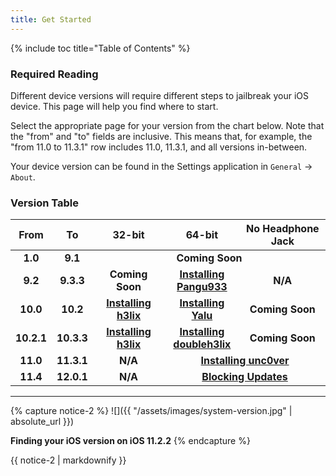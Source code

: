 ```yaml
---
title: Get Started
---
```


{% include toc title="Table of Contents" %}

### Required Reading

Different device versions will require different steps to jailbreak your iOS device. This page will help you find where to start.

Select the appropriate page for your version from the chart below. Note that the "from" and "to" fields are inclusive. This means that, for example, the "from 11.0 to 11.3.1" row includes 11.0, 11.3.1, and all versions in-between.

Your device version can be found in the Settings application in `General` -> `About`.

### Version Table

<table>
  <colgroup>
    <col span="1" style="width: 10%;">
    <col span="1" style="width: 10%;">
    <col span="1" style="width: 25%;">
    <col span="1" style="width: 25%;">
    <col span="1" style="width: 30%;">
  </colgroup>
  <thead>
    <tr>
      <th style="text-align: center; font-weight: bold;">From</th>
      <th style="text-align: center; font-weight: bold;">To</th>
      <th style="text-align: center; font-weight: bold;">32-bit</th>
      <th style="text-align: center; font-weight: bold;">64-bit</th>
      <th style="text-align: center; font-weight: bold;">No Headphone Jack</th>
    </tr>
  </thead>
  <tbody>
    <tr>
      <td style="text-align: center; font-weight: bold;">1.0</td>
      <td style="text-align: center; font-weight: bold;">9.1</td>
      <td style="text-align: center; font-weight: bold;" colspan="3">Coming Soon</td>
    </tr>
      <tr>
      <td style="text-align: center; font-weight: bold;">9.2</td>
      <td style="text-align: center; font-weight: bold;">9.3.3</td>
      <td style="text-align: center; font-weight: bold;">Coming Soon</td>
      <td style="text-align: center; font-weight: bold;"><a href="installing-pangu933">Installing Pangu933</a></td>
      <td style="text-align: center; font-weight: bold;">N/A</td>
    </tr>
      <tr>
      <td style="text-align: center; font-weight: bold;">10.0</td>
      <td style="text-align: center; font-weight: bold;">10.2</td>
      <td style="text-align: center; font-weight: bold;"><a href="installing-h3lix">Installing h3lix</a></td>
      <td style="text-align: center; font-weight: bold;"><a href="installing-yalu102">Installing Yalu</a></td>
      <td style="text-align: center; font-weight: bold;">Coming Soon</td>
    </tr>
  <tr>
      <td style="text-align: center; font-weight: bold;">10.2.1</td>
      <td style="text-align: center; font-weight: bold;">10.3.3</td>
      <td style="text-align: center; font-weight: bold;"><a href="installing-h3lix">Installing h3lix</a></td>
      <td style="text-align: center; font-weight: bold;"><a href="installing-doubleh3lix">Installing doubleh3lix</a></td>
      <td style="text-align: center; font-weight: bold;">Coming Soon</td>
    </tr>
    <tr>
      <td style="text-align: center; font-weight: bold;">11.0</td>
      <td style="text-align: center; font-weight: bold;">11.3.1</td>
      <td style="text-align: center; font-weight: bold;">N/A</td>
      <td style="text-align: center; font-weight: bold;" colspan="2"><a href="installing-unc0ver">Installing unc0ver</a></td>
    </tr>
    <tr>
      <td style="text-align: center; font-weight: bold;">11.4</td>
      <td style="text-align: center; font-weight: bold;">12.0.1</td>
      <td style="text-align: center; font-weight: bold;">N/A</td>
      <td style="text-align: center; font-weight: bold;" colspan="2"><a href="blocking-updates">Blocking Updates</a></td>
    </tr>
  </tbody>
</table>

---
{% capture notice-2 %}
![]({{ "/assets/images/system-version.jpg" | absolute_url }})

**Finding your iOS version on iOS 11.2.2**
{% endcapture %}

<div class="notice">{{ notice-2 | markdownify }}</div>
